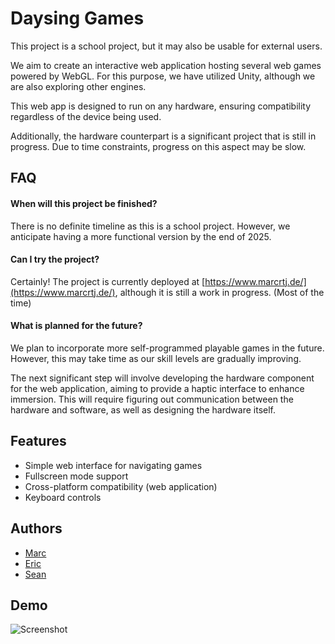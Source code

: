 # Daysing Games

This project is a school project, but it may also be usable for external users.

We aim to create an interactive web application hosting several web games powered by WebGL. For this purpose, we have utilized Unity, although we are also exploring other engines.

This web app is designed to run on any hardware, ensuring compatibility regardless of the device being used.

Additionally, the hardware counterpart is a significant project that is still in progress. Due to time constraints, progress on this aspect may be slow.

## FAQ

#### When will this project be finished?

There is no definite timeline as this is a school project. However, we anticipate having a more functional version by the end of 2025.

#### Can I try the project?

Certainly! The project is currently deployed at [https://www.marcrtj.de/](https://www.marcrtj.de/), although it is still a work in progress. (Most of the time)

#### What is planned for the future?

We plan to incorporate more self-programmed playable games in the future. However, this may take time as our skill levels are gradually improving.

The next significant step will involve developing the hardware component for the web application, aiming to provide a haptic interface to enhance immersion. This will require figuring out communication between the hardware and software, as well as designing the hardware itself.

## Features

- Simple web interface for navigating games
- Fullscreen mode support
- Cross-platform compatibility (web application)
- Keyboard controls

## Authors

- [Marc](https://github.com/Marcwhere)
- [Eric](https://github.com/LittleDragonGeek)
- [Sean](https://github.com/Keeby1234)

## Demo

![Screenshot](screenshot.png)

